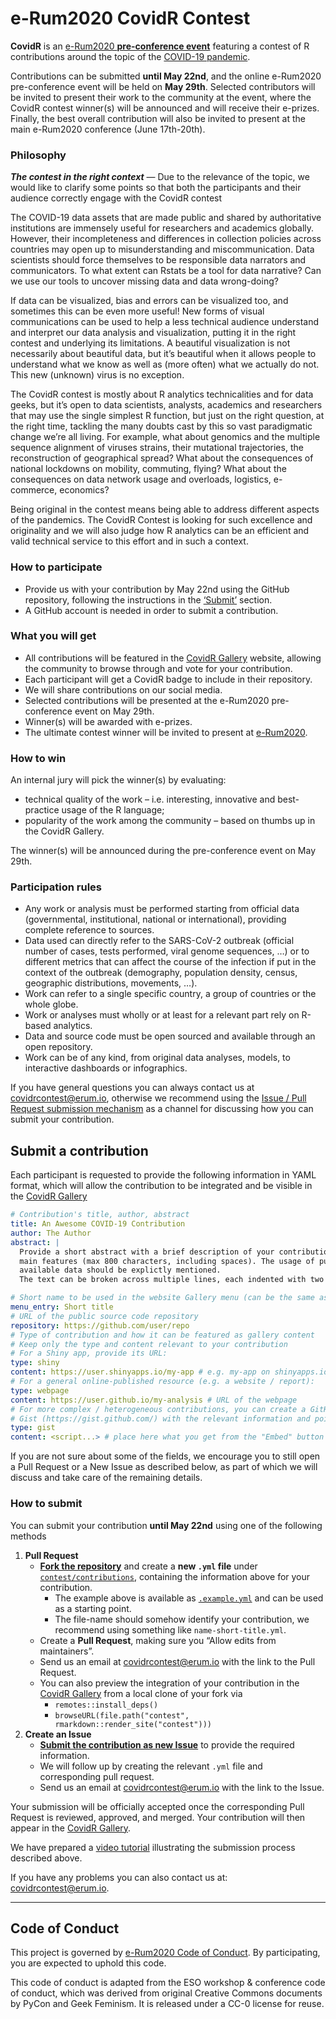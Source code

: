 
# e-Rum2020 CovidR Contest

**CovidR** is an [e-Rum2020 **pre-conference
event**](https://2020.erum.io/covidr-contest/) featuring a contest of R
contributions around the topic of the [COVID-19
pandemic](https://www.who.int/emergencies/diseases/novel-coronavirus-2019).

Contributions can be submitted **until May 22nd**, and the online
e-Rum2020 pre-conference event will be held on **May 29th**. Selected
contributors will be invited to present their work to the community at
the event, where the CovidR contest winner(s) will be announced and will
receive their e-prizes. Finally, the best overall contribution will also
be invited to present at the main e-Rum2020 conference (June 17th-20th).

### Philosophy

***The contest in the right context*** — Due to the relevance of the
topic, we would like to clarify some points so that both the
participants and their audience correctly engage with the CovidR contest

The COVID-19 data assets that are made public and shared by
authoritative institutions are immensely useful for researchers and
academics globally. However, their incompleteness and differences in
collection policies across countries may open up to misunderstanding and
miscommunication. Data scientists should force themselves to be
responsible data narrators and communicators. To what extent can Rstats
be a tool for data narrative? Can we use our tools to uncover missing
data and data wrong-doing?

If data can be visualized, bias and errors can be visualized too, and
sometimes this can be even more useful\! New forms of visual
communications can be used to help a less technical audience understand
and interpret our data analysis and visualization, putting it in the
right contest and underlying its limitations. A beautiful visualization
is not necessarily about beautiful data, but it’s beautiful when it
allows people to understand what we know as well as (more often) what we
actually do not. This new (unknown) virus is no exception.

The CovidR contest is mostly about R analytics technicalities and for
data geeks, but it’s open to data scientists, analysts, academics and
researchers that may use the single simplest R function, but just on the
right question, at the right time, tackling the many doubts cast by this
so vast paradigmatic change we’re all living. For example, what about
genomics and the multiple sequence alignment of viruses strains, their
mutational trajectories, the reconstruction of geographical spread? What
about the consequences of national lockdowns on mobility, commuting,
flying? What about the consequences on data network usage and overloads,
logistics, e-commerce, economics?

Being original in the contest means being able to address different
aspects of the pandemics. The CovidR Contest is looking for such
excellence and originality and we will also judge how R analytics can be
an efficient and valid technical service to this effort and in such a
context.

### How to participate

  - Provide us with your contribution by May 22nd using the GitHub
    repository, following the instructions in the
    [‘Submit’](#submit-a-contribution) section.
  - A GitHub account is needed in order to submit a contribution.

### What you will get

  - All contributions will be featured in the [CovidR
    Gallery](https://milano-r.github.io/erum2020-covidr-contest)
    website, allowing the community to browse through and vote for your
    contribution.
  - Each participant will get a CovidR badge to include in their
    repository.
  - We will share contributions on our social media.
  - Selected contributions will be presented at the e-Rum2020
    pre-conference event on May 29th.
  - Winner(s) will be awarded with e-prizes.
  - The ultimate contest winner will be invited to present at
    [e-Rum2020](https://2020.erum.io/).

### How to win

An internal jury will pick the winner(s) by evaluating:

  - technical quality of the work – i.e. interesting, innovative and
    best-practice usage of the R language;
  - popularity of the work among the community – based on thumbs up in
    the CovidR Gallery.

The winner(s) will be announced during the pre-conference event on May
29th.

### Participation rules

  - Any work or analysis must be performed starting from official data
    (governmental, institutional, national or international), providing
    complete reference to sources.
  - Data used can directly refer to the SARS-CoV-2 outbreak (official
    number of cases, tests performed, viral genome sequences, …) or to
    different metrics that can affect the course of the infection if put
    in the context of the outbreak (demography, population density,
    census, geographic distributions, movements, …).
  - Work can refer to a single specific country, a group of countries or
    the whole globe.
  - Work or analyses must wholly or at least for a relevant part rely on
    R-based analytics.
  - Data and source code must be open sourced and available through an
    open repository.
  - Work can be of any kind, from original data analyses, models, to
    interactive dashboards or infographics.

If you have general questions you can always contact us at
<covidrcontest@erum.io>, otherwise we recommend using the [Issue / Pull
Request submission mechanism](#submit-a-contribution) as a channel for
discussing how you can submit your contribution.

## Submit a contribution

Each participant is requested to provide the following information in
YAML format, which will allow the contribution to be integrated and be
visible in the [CovidR
Gallery](https://milano-r.github.io/erum2020-covidr-contest)

``` yaml
# Contribution's title, author, abstract
title: An Awesome COVID-19 Contribution
author: The Author
abstract: |
  Provide a short abstract with a brief description of your contribution and its
  main features (max 800 characters, including spaces). The usage of publicly
  available data should be explictly mentioned.
  The text can be broken across multiple lines, each indented with two spaces.

# Short name to be used in the website Gallery menu (can be the same as title)
menu_entry: Short title
# URL of the public source code repository
repository: https://github.com/user/repo
# Type of contribution and how it can be featured as gallery content
# Keep only the type and content relevant to your contribution
# For a Shiny app, provide its URL:
type: shiny
content: https://user.shinyapps.io/my-app # e.g. my-app on shinyapps.io
# For a general online-published resource (e.g. a website / report):
type: webpage
content: https://user.github.io/my-analysis # URL of the webpage
# For more complex / heterogeneous contributions, you can create a GitHub
# Gist (https://gist.github.com/) with the relevant information and pointers:
type: gist
content: <script...> # place here what you get from the "Embed" button
```

If you are not sure about some of the fields, we encourage you to still
open a Pull Request or a New Issue as described below, as part of which
we will discuss and take care of the remaining details.

### How to submit

You can submit your contribution **until May 22nd** using one of the
following methods

1.  **Pull Request**
      - [**Fork the
        repository**](https://github.com/Milano-R/erum2020-covidr-contest/fork)
        and create a **new `.yml` file** under
        [`contest/contributions`](https://github.com/Milano-R/erum2020-covidr-contest/tree/master/contest/contributions),
        containing the information above for your contribution.
          - The example above is available as
            [`.example.yml`](https://github.com/Milano-R/erum2020-covidr-contest/tree/master/contest/contributions/.example.yml)
            and can be used as a starting point.
          - The file-name should somehow identify your contribution, we
            recommend using something like `name-short-title.yml`.
      - Create a **Pull Request**, making sure you “Allow edits from
        maintainers”.
      - Send us an email at <covidrcontest@erum.io> with the link to the
        Pull Request.
      - You can also preview the integration of your contribution in the
        [CovidR
        Gallery](https://milano-r.github.io/erum2020-covidr-contest)
        from a local clone of your fork via
          - `remotes::install_deps()`
          - `browseURL(file.path("contest",
            rmarkdown::render_site("contest")))`
2.  **Create an Issue**
      - [**Submit the contribution as new
        Issue**](https://github.com/Milano-R/erum2020-covidr-contest/issues/new/choose)
        to provide the required information.
      - We will follow up by creating the relevant `.yml` file and
        corresponding pull request.
      - Send us an email at <covidrcontest@erum.io> with the link to the
        Issue.

Your submission will be officially accepted once the corresponding Pull
Request is reviewed, approved, and merged. Your contribution will then
appear in the [CovidR
Gallery](https://milano-r.github.io/erum2020-covidr-contest).

We have prepared a [video tutorial](https://youtu.be/pqrcxRL7AtU)
illustrating the submission process described above.

If you have any problems you can also contact us at:
<covidrcontest@erum.io>.

-----

## Code of Conduct

This project is governed by [e-Rum2020 Code of
Conduct](https://2020.erum.io/about/code-of-conduct). By participating,
you are expected to uphold this code.

This code of conduct is adapted from the ESO workshop & conference code
of conduct, which was derived from original Creative Commons documents
by PyCon and Geek Feminism. It is released under a CC-0 license for
reuse.
